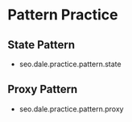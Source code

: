 # Pattern Practice

## State Pattern
- seo.dale.practice.pattern.state

## Proxy Pattern
- seo.dale.practice.pattern.proxy
